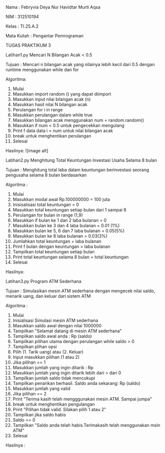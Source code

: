 Nama         : Febryvia Deya Nur Havidtar Murti Aqsa

NIM          : 312510194

Kelas        : TI.25.A.2

Mata Kuliah  : Pengantar Pemrograman

TUGAS PRAKTIKUM 3

Latihan1.py
Mencari N Bilangan Acak < 0.5

Tujuan : Mencari n bilangan acak yang nilainya lebih kecil dari 0.5 dengan runtime menggunakan while dan for

Algoritma:
1. Mulai
2. Masukkan import random () yang dapat diimport
3. Masukkan input nilai bilangan acak (n)
4. Masukkan hasil nilai N bilangan acak 
5. Perulangan for i in range 
6. Masukkan perulangan dalam while true
7. Masukkan bilangan acak menggunakan num = random.random()
8. Masukkan if num < 0.5 untuk pengecekkan mengulang
9. Print f data data i = num untuk nilai bilangan acak
10. break untuk menghentikan perulangan
11. Selesai

Hasilnya:
![image alt]

Latihan2.py
Menghitung Total Keuntungan Investasi Usaha Selama 8 bulan

Tujuan : Menghitung total laba dalam keuntungan berinvestasi seorang pengusaha selama 8 bulan berdasarkan 

Algoritma :
1. Mulai
2. Masukkan modal awal Rp.100000000 = 100 juta
3. Inisisalisasi total keuntungan = 0
4. Masukkan total keuntungan setiap bulan dari 1 sampai 8
5. Perulangan for bulan in range (1,9)
6. Masukkan if bulan ke 1 dan 2 laba bulanan = 0
7. Masukkan bulan ke 3 dan 4 laba bulanan = 0.01 (1%)
8. Masukkan bulan ke 5, 6 dan 7 laba bulanan = 0.05(5%)
9. Masukkan bulan ke 8 laba bulanan = 0.03(3%)
10. Jumlahkan total keuntungan + laba bulanan
11. Print f bulan dengan keuntungan = laba bulanan
12. Tampilkan total keuntungan setiap bulan
13. Print total keuntungan selama 8 bulan = total keuntungan
14. Selesai

Hasilnya:

Latihan3.py
Program ATM Sederhana

Tujuan : Simulasikan mesin ATM sederhana dengan mengecek nilai saldo, menarik uang, dan keluar dari sistem ATM

Algoritma :
1. Mulai
2. Inisialisasi Simulasi mesin ATM sederhana
3. Masukkan saldo awal dengan nilai 1000000
4. Tampilkan "Selamat datang di mesin ATM sederhana"
5. Tampilkan saldo awal anda : Rp (saldo)
6. Tampilkan pilihan utama dengan perulangan while saldo > 0
7. Tampilkan plihan opsi
8. Pilih (1. Tarik uang) atau (2. Keluar)
9. Input masukkan pilihan (1 atau 2)
10. Jika pilihan == 1
11. Masukkan jumlah yang ingin ditarik : Rp
12. Masukkan jumlah yang ingin ditarik lebih dari > dari 0
13. Tampilkan jumlah saldo tidak mencukupi
14. Tampilkan penarikan berhasil. Saldo anda sekarang: Rp (saldo)
15. Masukkan jumlah yang valid 
16. Jika pilihan == 2
17. Print "Terima kasih telah mengggunakan mesin ATM. Sampai jumpa"
18. break untuk menghentikan pengulangan
19. Print "Pilihan tidak valid. Silakan pilih 1 atau 2"
20. Tampilkan jika saldo habis
21. Saldo == 0
22. Tampilkan "Saldo anda telah habis.Terimakasih telah menggunakan msin ATM"
23. Selesai

Hasilnya :
